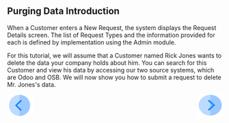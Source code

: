 ## Purging Data Introduction

When a Customer enters a New Request, the system displays the Request Details screen. The list of Request Types and the information provided for each is defined by implementation using the Admin module.

For this tutorial, we will assume that a Customer named Rick Jones wants to delete the data your company holds about him. You can search for this Customer and view his data by accessing our two source systems, which are Odoo and OSB. We will now show you how to submit a request to delete Mr. Jones's data.



[![Previous](/articles/demo_project/DPM_Demo_Project/images/Previous.png)]( /articles/demo_project/DPM_Demo_Project/06_Purging/01_Purging_Data_Main.md)[<img align="right" width="60" height="54" src="/articles/demo_project/DPM_Demo_Project/images/Next.png">](/articles/demo_project/DPM_Demo_Project/06_Purging/03_01_Purging_Data_Tutorial.md)
